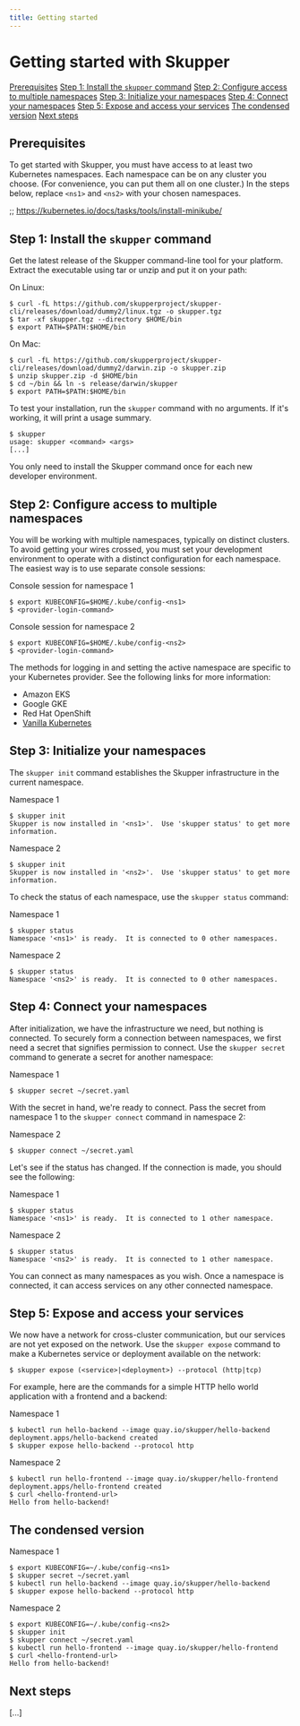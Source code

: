 ```yaml
---
title: Getting started
---
```


# Getting started with Skupper

<nav class="toc">
  <a href="#prerequisites">Prerequisites</a>
  <a href="#step-1-install-the-skupper-command">Step 1: Install the <code>skupper</code> command</a>
  <a href="#step-2-configure-access-to-multiple-namespaces">Step 2: Configure access to multiple namespaces</a>
  <a href="#step-3-initialize-your-namespaces">Step 3: Initialize your namespaces</a>
  <a href="#step-4-connect-your-namespaces">Step 4: Connect your namespaces</a>
  <a href="#step-5-expose-and-access-your-services">Step 5: Expose and access your services</a>
  <a href="#the-condensed-version">The condensed version</a>
  <a href="#next-steps">Next steps</a>
</nav>

## Prerequisites

To get started with Skupper, you must have access to at least two
Kubernetes namespaces.  Each namespace can be on any cluster you
choose.  (For convenience, you can put them all on one cluster.)  In
the steps below, replace `<ns1>` and `<ns2>` with your chosen
namespaces.

;; https://kubernetes.io/docs/tasks/tools/install-minikube/

## Step 1: Install the `skupper` command

Get the latest release of the Skupper command-line tool for your
platform.  Extract the executable using tar or unzip and put it on
your path:

On Linux:

    $ curl -fL https://github.com/skupperproject/skupper-cli/releases/download/dummy2/linux.tgz -o skupper.tgz
    $ tar -xf skupper.tgz --directory $HOME/bin
    $ export PATH=$PATH:$HOME/bin

On Mac:

    $ curl -fL https://github.com/skupperproject/skupper-cli/releases/download/dummy2/darwin.zip -o skupper.zip
    $ unzip skupper.zip -d $HOME/bin
    $ cd ~/bin && ln -s release/darwin/skupper
    $ export PATH=$PATH:$HOME/bin

To test your installation, run the `skupper` command with no
arguments.  If it's working, it will print a usage summary.

    $ skupper
    usage: skupper <command> <args>
    [...]

You only need to install the Skupper command once for each new
developer environment.

## Step 2: Configure access to multiple namespaces

You will be working with multiple namespaces, typically on distinct
clusters.  To avoid getting your wires crossed, you must set your
development environment to operate with a distinct configuration for
each namespace.  The easiest way is to use separate console sessions:

<p class="code-block-label">Console session for namespace 1</p>

    $ export KUBECONFIG=$HOME/.kube/config-<ns1>
    $ <provider-login-command>

<p class="code-block-label">Console session for namespace 2</p>

    $ export KUBECONFIG=$HOME/.kube/config-<ns2>
    $ <provider-login-command>

The methods for logging in and setting the active namespace are
specific to your Kubernetes provider.  See the following links for
more information:

 - Amazon EKS
 - Google GKE
 - Red Hat OpenShift
 - [Vanilla Kubernetes](https://kubernetes.io/docs/tasks/access-application-cluster/configure-access-multiple-clusters/)

## Step 3: Initialize your namespaces

The `skupper init` command establishes the Skupper infrastructure in the
current namespace.

<p class="code-block-label">Namespace 1</p>

    $ skupper init
    Skupper is now installed in '<ns1>'.  Use 'skupper status' to get more information.

<p class="code-block-label">Namespace 2</p>

    $ skupper init
    Skupper is now installed in '<ns2>'.  Use 'skupper status' to get more information.

To check the status of each namespace, use the `skupper status`
command:

<p class="code-block-label">Namespace 1</p>

    $ skupper status
    Namespace '<ns1>' is ready.  It is connected to 0 other namespaces.

<p class="code-block-label">Namespace 2</p>

    $ skupper status
    Namespace '<ns2>' is ready.  It is connected to 0 other namespaces.

## Step 4: Connect your namespaces

After initialization, we have the infrastructure we need, but nothing
is connected.  To securely form a connection between namespaces, we
first need a secret that signifies permission to connect.  Use the
`skupper secret` command to generate a secret for another namespace:

<p class="code-block-label">Namespace 1</p>

    $ skupper secret ~/secret.yaml

With the secret in hand, we're ready to connect.  Pass the secret from
namespace 1 to the `skupper connect` command in namespace 2:

<p class="code-block-label">Namespace 2</p>

    $ skupper connect ~/secret.yaml

Let's see if the status has changed.  If the connection is made, you
should see the following:

<p class="code-block-label">Namespace 1</p>

    $ skupper status
    Namespace '<ns1>' is ready.  It is connected to 1 other namespace.

<p class="code-block-label">Namespace 2</p>

    $ skupper status
    Namespace '<ns2>' is ready.  It is connected to 1 other namespace.

You can connect as many namespaces as you wish.  Once a namespace is
connected, it can access services on any other connected namespace.

## Step 5: Expose and access your services

We now have a network for cross-cluster communication, but our
services are not yet exposed on the network.  Use the `skupper expose`
command to make a Kubernetes service or deployment available on the
network:

    $ skupper expose (<service>|<deployment>) --protocol (http|tcp)

For example, here are the commands for a simple HTTP hello world
application with a frontend and a backend:

<p class="code-block-label">Namespace 1</p>

    $ kubectl run hello-backend --image quay.io/skupper/hello-backend
    deployment.apps/hello-backend created
    $ skupper expose hello-backend --protocol http

<p class="code-block-label">Namespace 2</p>

    $ kubectl run hello-frontend --image quay.io/skupper/hello-frontend
    deployment.apps/hello-frontend created
    $ curl <hello-frontend-url>
    Hello from hello-backend!

## The condensed version

<p class="code-block-label">Namespace 1</p>

    $ export KUBECONFIG=~/.kube/config-<ns1>
    $ skupper secret ~/secret.yaml
    $ kubectl run hello-backend --image quay.io/skupper/hello-backend
    $ skupper expose hello-backend --protocol http

<p class="code-block-label">Namespace 2</p>

    $ export KUBECONFIG=~/.kube/config-<ns2>
    $ skupper init
    $ skupper connect ~/secret.yaml
    $ kubectl run hello-frontend --image quay.io/skupper/hello-frontend
    $ curl <hello-frontend-url>
    Hello from hello-backend!

## Next steps

[...]
